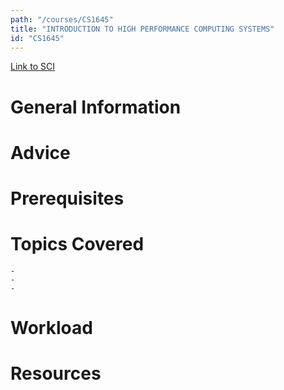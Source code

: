 ```yaml
---
path: "/courses/CS1645"
title: "INTRODUCTION TO HIGH PERFORMANCE COMPUTING SYSTEMS"
id: "CS1645"
---
```


[Link to SCI]("http://courses.sci.pitt.edu/courses/courses/view/CS-1645")

# General Information

# Advice

# Prerequisites

<!-- PREREQ_REPLACEMENT (Do not remove) -->

<!-- END PREREQ_REPLACEMENT (Do not remove) -->

# Topics Covered

    -
    -
    -

# Workload

<!-- TESTIMONIALS
# Testimonials
This gets replaced with Gatsby, its
data comes from Google Sheets for easier
editing!
-->

# Resources
